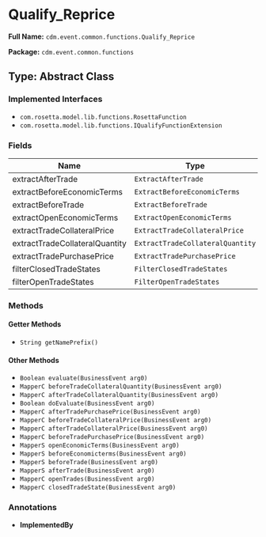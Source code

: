# Qualify_Reprice

**Full Name:** `cdm.event.common.functions.Qualify_Reprice`

**Package:** `cdm.event.common.functions`

## Type: Abstract Class

### Implemented Interfaces

- `com.rosetta.model.lib.functions.RosettaFunction`
- `com.rosetta.model.lib.functions.IQualifyFunctionExtension`

### Fields

| Name | Type | Description |
|------|------|-------------|
| extractAfterTrade | `ExtractAfterTrade` |  |
| extractBeforeEconomicTerms | `ExtractBeforeEconomicTerms` |  |
| extractBeforeTrade | `ExtractBeforeTrade` |  |
| extractOpenEconomicTerms | `ExtractOpenEconomicTerms` |  |
| extractTradeCollateralPrice | `ExtractTradeCollateralPrice` |  |
| extractTradeCollateralQuantity | `ExtractTradeCollateralQuantity` |  |
| extractTradePurchasePrice | `ExtractTradePurchasePrice` |  |
| filterClosedTradeStates | `FilterClosedTradeStates` |  |
| filterOpenTradeStates | `FilterOpenTradeStates` |  |

### Methods

#### Getter Methods

- `String getNamePrefix()`

#### Other Methods

- `Boolean evaluate(BusinessEvent arg0)`
- `MapperC beforeTradeCollateralQuantity(BusinessEvent arg0)`
- `MapperC afterTradeCollateralQuantity(BusinessEvent arg0)`
- `Boolean doEvaluate(BusinessEvent arg0)`
- `MapperC afterTradePurchasePrice(BusinessEvent arg0)`
- `MapperC beforeTradeCollateralPrice(BusinessEvent arg0)`
- `MapperC afterTradeCollateralPrice(BusinessEvent arg0)`
- `MapperC beforeTradePurchasePrice(BusinessEvent arg0)`
- `MapperS openEconomicTerms(BusinessEvent arg0)`
- `MapperS beforeEconomicterms(BusinessEvent arg0)`
- `MapperS beforeTrade(BusinessEvent arg0)`
- `MapperS afterTrade(BusinessEvent arg0)`
- `MapperC openTrades(BusinessEvent arg0)`
- `MapperC closedTradeState(BusinessEvent arg0)`

### Annotations

- **ImplementedBy**

